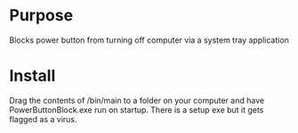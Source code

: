 # Purpose
Blocks power button from turning off computer via a system tray application
# Install
Drag the contents of /bin/main to a folder on your computer and have PowerButtonBlock.exe run on startup.
There is a setup exe but it gets flagged as a virus.
